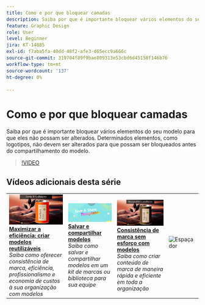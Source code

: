 ```yaml
---
title: Como e por que bloquear camadas
description: Saiba por que é importante bloquear vários elementos do seu modelo para que eles não possam ser alterados
feature: Graphic Design
role: User
level: Beginner
jira: KT-14885
exl-id: f7aba5fa-40dd-48f2-afe3-d65ecc9a666c
source-git-commit: 319704f89f9bae809313e53cbd6d45158f146b76
workflow-type: tm+mt
source-wordcount: '137'
ht-degree: 0%

---
```


# Como e por que bloquear camadas

Saiba por que é importante bloquear vários elementos do seu modelo para que eles não possam ser alterados. Determinados elementos, como logotipos, não devem ser alterados para que possam ser bloqueados antes do compartilhamento do modelo.

>[!VIDEO](https://video.tv.adobe.com/v/3427095?quality=12&learn=on&hidetitle=true)

## Vídeos adicionais desta série

<table style="table-layout:fixed">
<tr>
   <td>
         <a href="create-templates.md">
            <img alt="Maximizar a eficiência: criar modelos reutilizáveis" src="assets/create-template.png" />
         </a>
         <div>
         <a href="create-templates.md"><strong>Maximizar a eficiência: criar modelos reutilizáveis</strong></a>
         </div>
         <em>Saiba como oferecer consistência de marca, eficiência, profissionalismo e economia de custos à sua organização com modelos</em>
         <br>
   </td>
   <td>
         <a href="share-templates.md">
            <img alt="Salvar e compartilhar modelos" src="assets/share-templates.png" />
         </a>
         <div>
         <a href="share-templates.md"><strong>Salvar e compartilhar modelos</strong></a>
         </div>
         <em>Saiba como salvar e compartilhar modelos em um kit de marcas ou biblioteca para sua equipe</em>
         <br>
   </td>
   <td>
         <a href="use-templates.md">
            <img alt="Consistência de marca sem esforço com modelos" src="assets/use-templates.png" />
         </a>
         <div>
         <a href="use-templates.md"><strong>Consistência de marca sem esforço com modelos</strong></a>
         </div>
         <em>Saiba como criar conteúdo de marca de maneira rápida e eficiente em toda a organização</em>
         <br>
   </td>
   <td>
      <img alt="Espaçador" src="../assets/Whitespacer.png" />
      <div>
      <br>
   </td>
</tr>
</table>
